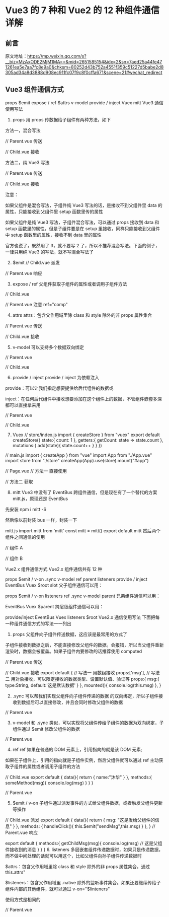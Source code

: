 # Vue3 的 7 种和 Vue2 的 12 种组件通信详解

## 前言

原文地址：https://mp.weixin.qq.com/s?__biz=MzAxODE2MjM1MA==&mid=2651585154&idx=2&sn=7aed25a44fe471261ea5e7aa7fc8e9a0&chksm=80252d43b752a4551f359c51227d5babe2d8305ad34a8d3888d908ec911fc07f9c8f0cffa671&scene=21#wechat_redirect

## Vue3 组件通信方式

props
$emit
expose / ref
$attrs
v-model
provide / inject
Vuex
mitt
Vue3 通信使用写法

1. props
   用 props 传数据给子组件有两种方法，如下

方法一，混合写法

// Parent.vue 传送
<child :msg1="msg1" :msg2="msg2"></child>

<script>
import child from "./child.vue"
import { ref, reactive } from "vue"
export default {
    data(){
        return {
            msg1:"这是传级子组件的信息1"
        }
    },
    setup(){
        // 创建一个响应式数据
        
        // 写法一 适用于基础类型  ref 还有其他用处，下面章节有介绍
        const msg2 = ref("这是传级子组件的信息2")
        
        // 写法二 适用于复杂类型，如数组、对象
        const msg2 = reactive(["这是传级子组件的信息2"])
        
        return {
            msg2
        }
    }
}
</script>

// Child.vue 接收

<script>
export default {
  props: ["msg1", "msg2"],// 如果这行不写，下面就接收不到
  setup(props) {
    console.log(props) // { msg1:"这是传给子组件的信息1", msg2:"这是传给子组件的信息2" }
  },
}
</script>

方法二，纯 Vue3 写法

// Parent.vue 传送
<child :msg2="msg2"></child>

<script setup>
    import child from "./child.vue"
    import { ref, reactive } from "vue"
    const msg2 = ref("这是传给子组件的信息2")
    // 或者复杂类型
    const msg2 = reactive(["这是传级子组件的信息2"])
</script>

// Child.vue 接收

<script setup>
    // 不需要引入 直接使用
    // import { defineProps } from "vue"
    const props = defineProps({
        // 写法一
        msg2: String
        // 写法二
        msg2:{
            type:String,
            default:""
        }
    })
    console.log(props) // { msg2:"这是传级子组件的信息2" }
</script>

注意：

如果父组件是混合写法，子组件纯 Vue3 写法的话，是接收不到父组件里 data 的属性，只能接收到父组件里 setup 函数里传的属性

如果父组件是纯 Vue3 写法，子组件混合写法，可以通过 props 接收到 data 和 setup 函数里的属性，但是子组件要是在 setup 里接收，同样只能接收到父组件中 setup 函数里的属性，接收不到 data 里的属性

官方也说了，既然用了 3，就不要写 2 了，所以不推荐混合写法。下面的例子，一律只用纯 Vue3 的写法，就不写混合写法了

2. $emit
// Child.vue 派发
<template>
// 写法一
<button @click="emit('myClick')">按钮</buttom>
// 写法二
<button @click="handleClick">按钮</buttom>
</template>
<script setup>
    
    // 方法一 适用于Vue3.2版本 不需要引入
    // import { defineEmits } from "vue"
    // 对应写法一
    const emit = defineEmits(["myClick","myClick2"])
    // 对应写法二
    const handleClick = ()=>{
        emit("myClick", "这是发送给父组件的信息")
    }
    
    // 方法二 不适用于 Vue3.2版本，该版本 useContext()已废弃
    import { useContext } from "vue"
    const { emit } = useContext()
    const handleClick = ()=>{
        emit("myClick", "这是发送给父组件的信息")
    }
</script>

// Parent.vue 响应
<template>
<child @myClick="onMyClick"></child>
</template>

<script setup>
    import child from "./child.vue"
    const onMyClick = (msg) => {
        console.log(msg) // 这是父组件收到的信息
    }
</script>

3. expose / ref
   父组件获取子组件的属性或者调用子组件方法

// Child.vue

<script setup>
    // 方法一 不适用于Vue3.2版本，该版本 useContext()已废弃
    import { useContext } from "vue"
    const ctx = useContext()
    // 对外暴露属性方法等都可以
    ctx.expose({
        childName: "这是子组件的属性",
        someMethod(){
            console.log("这是子组件的方法")
        }
    })
    
    // 方法二 适用于Vue3.2版本, 不需要引入
    // import { defineExpose } from "vue"
    defineExpose({
        childName: "这是子组件的属性",
        someMethod(){
            console.log("这是子组件的方法")
        }
    })
</script>

// Parent.vue 注意 ref="comp"
<template>
<child ref="comp"></child>
<button @click="handlerClick">按钮</button>
</template>

<script setup>
    import child from "./child.vue"
    import { ref } from "vue"
    const comp = ref(null)
    const handlerClick = () => {
        console.log(comp.value.childName) // 获取子组件对外暴露的属性
        comp.value.someMethod() // 调用子组件对外暴露的方法
    }
</script>

4. attrs
   attrs：包含父作用域里除 class 和 style 除外的非 props 属性集合

// Parent.vue 传送
<child :msg1="msg1" :msg2="msg2" title="3333"></child>

<script setup>
    import child from "./child.vue"
    import { ref, reactive } from "vue"
    const msg1 = ref("1111")
    const msg2 = ref("2222")
</script>

// Child.vue 接收

<script setup>
    import { defineProps, useContext, useAttrs } from "vue"
    // 3.2版本不需要引入 defineProps，直接用
    const props = defineProps({
        msg1: String
    })
    // 方法一 不适用于 Vue3.2版本，该版本 useContext()已废弃
    const ctx = useContext()
    // 如果没有用 props 接收 msg1 的话就是 { msg1: "1111", msg2:"2222", title: "3333" }
    console.log(ctx.attrs) // { msg2:"2222", title: "3333" }
    
    // 方法二 适用于 Vue3.2版本
    const attrs = useAttrs()
    console.log(attrs) // { msg2:"2222", title: "3333" }
</script>

5. v-model
   可以支持多个数据双向绑定

// Parent.vue
<child v-model:key="key" v-model:value="value"></child>

<script setup>
    import child from "./child.vue"
    import { ref, reactive } from "vue"
    const key = ref("1111")
    const value = ref("2222")
</script>

// Child.vue
<template>
<button @click="handlerClick">按钮</button>
</template>

<script setup>
    
    // 方法一  不适用于 Vue3.2版本，该版本 useContext()已废弃
    import { useContext } from "vue"
    const { emit } = useContext()
    
    // 方法二 适用于 Vue3.2版本，不需要引入
    // import { defineEmits } from "vue"
    const emit = defineEmits(["key","value"])
    
    // 用法
    const handlerClick = () => {
        emit("update:key", "新的key")
        emit("update:value", "新的value")
    }
</script>

6. provide / inject
   provide / inject 为依赖注入

provide：可以让我们指定想要提供给后代组件的数据或

inject：在任何后代组件中接收想要添加在这个组件上的数据，不管组件嵌套多深都可以直接拿来用

// Parent.vue

<script setup>
    import { provide } from "vue"
    provide("name", "沐华")
</script>

// Child.vue

<script setup>
    import { inject } from "vue"
    const name = inject("name")
    console.log(name) // 沐华
</script>

7. Vuex
   // store/index.js
   import { createStore } from "vuex"
   export default createStore({
   state:{ count: 1 },
   getters:{
   getCount: state => state.count
   },
   mutations:{
   add(state){
   state.count++
   }
   }
   })

// main.js
import { createApp } from "vue"
import App from "./App.vue"
import store from "./store"
createApp(App).use(store).mount("#app")

// Page.vue
// 方法一 直接使用
<template>

<div>{{ $store.state.count }}</div>
<button @click="$store.commit('add')">按钮</button>
</template>

// 方法二 获取

<script setup>
    import { useStore, computed } from "vuex"
    const store = useStore()
    console.log(store.state.count) // 1

    const count = computed(()=>store.state.count) // 响应式，会随着vuex数据改变而改变
    console.log(count) // 1 
</script>

8. mitt
   Vue3 中没有了 EventBus 跨组件通信，但是现在有了一个替代的方案 mitt.js，原理还是 EventBus

先安装 npm i mitt -S

然后像以前封装 bus 一样，封装一下

mitt.js
import mitt from 'mitt'
const mitt = mitt()
export default mitt
然后两个组件之间通信的使用

// 组件 A

<script setup>
import mitt from './mitt'
const handleClick = () => {
    mitt.emit('handleChange')
}
</script>

// 组件 B

<script setup>
import mitt from './mitt'
import { onUnmounted } from 'vue'
const someMethed = () => { ... }
mitt.on('handleChange',someMethed)
onUnmounted(()=>{
    mitt.off('handleChange',someMethed)
})
</script>

Vue2.x 组件通信方式
Vue2.x 组件通信共有 12 种

props
$emit / v-on
.sync
v-model
ref
parent
listeners
provide / inject
EventBus
Vuex
$root
slot
父子组件通信可以用：

props
$emit / v-on
listeners
ref
.sync
v-model
parent
兄弟组件通信可以用：

EventBus
Vuex
$parent
跨层级组件通信可以用：

provide/inject
EventBus
Vuex
listeners
$root
Vue2.x 通信使用写法
下面把每一种组件通信方式的写法一一列出

1. props
   父组件向子组件传送数据，这应该是最常用的方式了

子组件接收到数据之后，不能直接修改父组件的数据。会报错，所以当父组件重新渲染时，数据会被覆盖。如果子组件内要修改的话推荐使用 computed

// Parent.vue 传送
<template>
<child :msg="msg"></child>
</template>

// Child.vue 接收
export default {
// 写法一 用数组接收
props:['msg'],
// 写法二 用对象接收，可以限定接收的数据类型、设置默认值、验证等
props:{
msg:{
type:String,
default:'这是默认数据'
}
},
mounted(){
console.log(this.msg)
},
}

2. .sync
   可以帮我们实现父组件向子组件传递的数据 的双向绑定，所以子组件接收到数据后可以直接修改，并且会同时修改父组件的数据

// Parent.vue
<template>
<child :page.sync="page"></child>
</template>

<script>
export default {
    data(){
        return {
            page:1
        }
    }
}

// Child.vue
export default {
    props:["page"],
    computed(){
        // 当我们在子组件里修改 currentPage 时，父组件的 page 也会随之改变
        currentPage {
            get(){
                return this.page
            },
            set(newVal){
                this.$emit("update:page", newVal)
            }
        }
    }
}
</script>

3. v-model
   和 .sync 类似，可以实现将父组件传给子组件的数据为双向绑定，子组件通过 $emit 修改父组件的数据

// Parent.vue
<template>
<child v-model="value"></child>
</template>

<script>
export default {
    data(){
        return {
            value:1
        }
    }
}

// Child.vue
<template>
    <input :value="value" @input="handlerChange">
</template>
export default {
    props:["value"],
    // 可以修改事件名，默认为 input
    model:{
        event:"updateValue"
    },
    methods:{
        handlerChange(e){
            this.$emit("input", e.target.value)
            // 如果有上面的重命名就是这样
            this.$emit("updateValue", e.target.value)
        }
    }
}
</script>

4. ref
   ref 如果在普通的 DOM 元素上，引用指向的就是该 DOM 元素;

如果在子组件上，引用的指向就是子组件实例，然后父组件就可以通过 ref 主动获取子组件的属性或者调用子组件的方法

// Child.vue
export default {
data(){
return {
name:"沐华"
}
},
methods:{
someMethod(msg){
console.log(msg)
}
}
}

// Parent.vue
<template>
<child ref="child"></child>
</template>

<script>
export default {
    mounted(){
        const child = this.$refs.child
        console.log(child.name) // 沐华
        child.someMethod("调用了子组件的方法")
    }
}
</script>

5. $emit / v-on
   子组件通过派发事件的方式给父组件数据，或者触发父组件更新等操作

// Child.vue 派发
export default {
data(){
return { msg: "这是发给父组件的信息" }
},
methods: {
handleClick(){
this.$emit("sendMsg",this.msg)
}
},
}
// Parent.vue 响应
<template>
<child v-on:sendMsg="getChildMsg"></child>
// 或 简写
<child @sendMsg="getChildMsg"></child>
</template>

export default {
methods:{
getChildMsg(msg){
console.log(msg) // 这是父组件接收到的消息
}
}
} 6. listeners
多层嵌套组件传递数据时，如果只是传递数据，而不做中间处理的话就可以用这个，比如父组件向孙子组件传递数据时

$attrs：包含父作用域里除 class 和 style 除外的非 props 属性集合。通过 this.attrs"

$listeners：包含父作用域里 .native 除外的监听事件集合。如果还要继续传给子组件内部的其他组件，就可以通过 v-on="$linteners"

使用方式是相同的

// Parent.vue
<template>
<child :name="name" title="1111" ></child>
</template
export default{
data(){
return {
name:"沐华"
}
}
}

// Child.vue
<template>
// 继续传给孙子组件
<sun-child v-bind="$attrs"></sun-child>
</template>
export default{
props:["name"], // 这里可以接收，也可以不接收
mounted(){
// 如果 props 接收了 name 就是 { title:1111 }，否则就是{ name:"沐华", title:1111 }
console.log(this.$attrs)
    }
}
7. parent
$children：获取到一个包含所有子组件(不包含孙子组件)的 VueComponent 对象数组，可以直接拿到子组件中所有数据和方法等

$parent：获取到一个父节点的 VueComponent 对象，同样包含父节点中所有数据和方法等

// Parent.vue
export default{
mounted(){
this.$children[0].someMethod() // 调用第一个子组件的方法
        this.$children[0].name // 获取第一个子组件中的属性
}
}

// Child.vue
export default{
mounted(){
this.$parent.someMethod() // 调用父组件的方法
        this.$parent.name // 获取父组件中的属性
}
} 8. provide / inject
provide / inject 为依赖注入，说是不推荐直接用于应用程序代码中，但是在一些插件或组件库里却是被常用，所以我觉得用也没啥，还挺好用的

provide：可以让我们指定想要提供给后代组件的数据或方法

inject：在任何后代组件中接收想要添加在这个组件上的数据或方法，不管组件嵌套多深都可以直接拿来用

要注意的是 provide 和 inject 传递的数据不是响应式的，也就是说用 inject 接收来数据后，provide 里的数据改变了，后代组件中的数据不会改变，除非传入的就是一个可监听的对象

所以建议还是传递一些常量或者方法

// 父组件
export default{
// 方法一 不能获取 methods 中的方法
provide:{
name:"沐华",
age: this.data 中的属性
},
// 方法二 不能获取 data 中的属性
provide(){
return {
name:"沐华",
someMethod:this.someMethod // methods 中的方法
}
},
methods:{
someMethod(){
console.log("这是注入的方法")
}
}
}

// 后代组件
export default{
inject:["name","someMethod"],
mounted(){
console.log(this.name)
this.someMethod()
}
} 9. EventBus
EventBus 是中央事件总线，不管是父子组件，兄弟组件，跨层级组件等都可以使用它完成通信操作

定义方式有三种

// 方法一
// 抽离成一个单独的 js 文件 Bus.js ，然后在需要的地方引入
// Bus.js
import Vue from "vue"
export default new Vue()

// 方法二 直接挂载到全局
// main.js
import Vue from "vue"
Vue.prototype.$bus = new Vue()

// 方法三 注入到 Vue 根对象上
// main.js
import Vue from "vue"
new Vue({
el:"#app",
data:{
Bus: new Vue()
}
})
使用如下，以方法一按需引入为例

// 在需要向外部发送自定义事件的组件内
<template>
<button @click="handlerClick">按钮</button>
</template>
import Bus from "./Bus.js"
export default{
methods:{
handlerClick(){
// 自定义事件名 sendMsg
Bus.$emit("sendMsg", "这是要向外部发送的数据")
}
}
}

// 在需要接收外部事件的组件内
import Bus from "./Bus.js"
export default{
mounted(){
// 监听事件的触发
Bus.$on("sendMsg", data => {
            console.log("这是接收到的数据：", data)
        })
    },
    beforeDestroy(){
        // 取消监听
        Bus.$off("sendMsg")
}
} 10. Vuex
Vuex 是状态管理器，集中式存储管理所有组件的状态。这一块内容过长，如果基础不熟的话可以看这个 Vuex，然后大致用法如下

比如创建这样的文件结构

图片
微信图片\_20210824003500.jpg
index.js 里内容如下

import Vue from 'vue'
import Vuex from 'vuex'
import getters from './getters'
import actions from './actions'
import mutations from './mutations'
import state from './state'
import user from './modules/user'

Vue.use(Vuex)

const store = new Vuex.Store({
modules: {
user
},
getters,
actions,
mutations,
state
})
export default store
然后在 main.js 引入

import Vue from "vue"
import store from "./store"
new Vue({
el:"#app",
store,
render: h => h(App)
})

然后在需要的使用组件里

import { mapGetters, mapMutations } from "vuex"
export default{
computed:{
// 方式一 然后通过 this.属性名就可以用了
...mapGetters(["引入 getters.js 里属性 1","属性 2"])
// 方式二
...mapGetters("user", ["user 模块里的属性 1","属性 2"])
},
methods:{
// 方式一 然后通过 this.属性名就可以用了
...mapMutations(["引入 mutations.js 里的方法 1","方法 2"])
// 方式二
...mapMutations("user",["引入 user 模块里的方法 1","方法 2"])
}
}

// 或者也可以这样获取
this.$store.state.xxx
this.$store.state.user.xxx

11. $root
$root 可以拿到 App.vue 里的数据和方法

12. slot
    就是把子组件的数据通过插槽的方式传给父组件使用，然后再插回来

// Child.vue
<template>

<div>
<slot :user="user"></slot>
</div>
</template>
export default{
data(){
return {
user:{ name:"沐华" }
}
}
}

// Parent.vue
<template>

<div>
<child v-slot="slotProps">
{{ slotProps.user.name }}
</child>
</div>
</template>

结语
